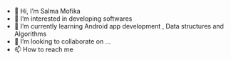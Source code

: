 - 👋 Hi, I’m Salma Mofika
- 👀 I’m interested in developing softwares
- 🌱 I’m currently learning Android app development , Data structures and Algorithms
- 💞️ I’m looking to collaborate on ...
- 📫 How to reach me  

<!---
moufii/moufii is a ✨ special ✨ repository because its `README.md` (this file) appears on your GitHub profile.
You can click the Preview link to take a look at your changes.
--->
